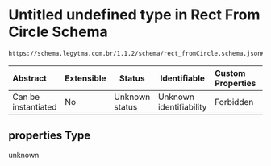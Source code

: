 # Untitled undefined type in Rect From Circle Schema

```txt
https://schema.legytma.com.br/1.1.2/schema/rect_fromCircle.schema.json#/properties
```




| Abstract            | Extensible | Status         | Identifiable            | Custom Properties | Additional Properties | Access Restrictions | Defined In                                                                                    |
| :------------------ | ---------- | -------------- | ----------------------- | :---------------- | --------------------- | ------------------- | --------------------------------------------------------------------------------------------- |
| Can be instantiated | No         | Unknown status | Unknown identifiability | Forbidden         | Allowed               | none                | [rect_fromCircle.schema.json\*](../schema/rect_fromCircle.schema.json) |

## properties Type

unknown

